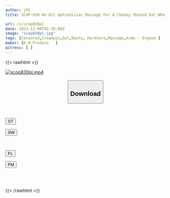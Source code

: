 ```yaml
---
author: j91
title: SCOP-830 An Oil Aphrodisiac Massage For A Cheeky Shaved Gal Who Came Along With A Free Coupon. The Oil Soaks Into Her Hairless Pussy, Causing Her To Have A Shrimp-warping Orgasm At A Salon.

url: /v/scop830pl
date: 2023-12-09T02:30:00Z
image: "scop830pl.jpg"
tags: [Censored,Creampie,Gal,Nasty, Hardcore,Massage,Acme · Orgasm ]
maker: [K.M.Produce   ]
actress: [ ]
---
```



{{< rawhtml >}}

<div class="video" data-videoid="0AyA7XwyWdsb714">
    <a href="javascript:;">
        <img src="/v/scop830pl/scop830pl.jpg" width="WIDTH" height="HEIGHT" alt="scop830pl.mp4" loading="lazy">
    </a>
</div>

<script type="text/javascript" src="https://j91.asia/asset/on-demand-st.js"></script>

<br>
  <link rel="stylesheet" href="https://j91.asia/asset/bs5.css">
  
  <center>
  <button class="btn btn-primary" type="button" data-bs-toggle="collapse" data-bs-target=".multi-collapse" aria-expanded="false" aria-controls="multiCollapseExample1 multiCollapseExample2"><h2>Download</h2></button></center>
</p>
<div class="row">
  <div class="col">
    <div class="collapse multi-collapse" id="multiCollapseExample1">
      <div class="card card-body">
	      	      <br>
<div class="buttons">  
<p><a href="https://streamtape.to/v/0AyA7XwyWdsb714" target="_blank"><button class="btn-hover color-3"><i class="fa fa-download"></i> ST</button></a></p>
<p><a href="https://flaswish.com/3tlotiz8zu4x" target="_blank"><button class="btn-hover color-2"><i class="fa fa-download"></i> SW</button></a></p></div>
    </div>
  </div>
</div>
  <div class="col">
    <div class="collapse multi-collapse" id="multiCollapseExample2">
      <div class="card card-body">
	      <br>
<div class="buttons">
<p><a href="javascript:;" target="_blank"><button class="btn-hover color-9"><i class="fa fa-download"></i> FL</button></a></p>
<p><a href="javascript:;" target="_blank"><button class="btn-hover color-8"><i class="fa fa-download"></i> FM</button></a></p></div>
<br><br>
      </div>
    </div>
  </div>
</div>

{{< /rawhtml >}}